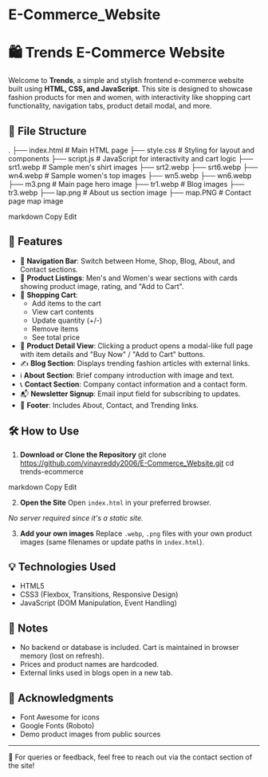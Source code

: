# E-Commerce_Website
# 🛍️ Trends E-Commerce Website

Welcome to **Trends**, a simple and stylish frontend e-commerce website built using **HTML, CSS, and JavaScript**. This site is designed to showcase fashion products for men and women, with interactivity like shopping cart functionality, navigation tabs, product detail modal, and more.

## 📁 File Structure

.
├── index.html # Main HTML page
├── style.css # Styling for layout and components
├── script.js # JavaScript for interactivity and cart logic
├── srt1.webp # Sample men's shirt images
├── srt2.webp
├── srt6.webp
├── wn4.webp # Sample women's top images
├── wn5.webp
├── wn6.webp
├── m3.png # Main page hero image
├── tr1.webp # Blog images
├── tr3.webp
├── lap.png # About us section image
├── map.PNG # Contact page map image

markdown
Copy
Edit

## 🚀 Features

- 🔗 **Navigation Bar**: Switch between Home, Shop, Blog, About, and Contact sections.
- 🧥 **Product Listings**: Men's and Women's wear sections with cards showing product image, rating, and "Add to Cart".
- 🛒 **Shopping Cart**:
  - Add items to the cart
  - View cart contents
  - Update quantity (+/-)
  - Remove items
  - See total price
- 🧾 **Product Detail View**: Clicking a product opens a modal-like full page with item details and "Buy Now" / "Add to Cart" buttons.
- ✍️ **Blog Section**: Displays trending fashion articles with external links.
- ℹ️ **About Section**: Brief company introduction with image and text.
- 📞 **Contact Section**: Company contact information and a contact form.
- 📬 **Newsletter Signup**: Email input field for subscribing to updates.
- 👣 **Footer**: Includes About, Contact, and Trending links.

## 🛠️ How to Use

1. **Download or Clone the Repository**
git clone https://github.com/vinayreddy2006/E-Commerce_Website.git
cd trends-ecommerce

markdown
Copy
Edit

2. **Open the Site**
Open `index.html` in your preferred browser.

_No server required since it's a static site._

3. **Add your own images**
Replace `.webp`, `.png` files with your own product images (same filenames or update paths in `index.html`).

## 💡 Technologies Used

- HTML5
- CSS3 (Flexbox, Transitions, Responsive Design)
- JavaScript (DOM Manipulation, Event Handling)

## 📌 Notes

- No backend or database is included. Cart is maintained in browser memory (lost on refresh).
- Prices and product names are hardcoded.
- External links used in blogs open in a new tab.

## 🙌 Acknowledgments

- Font Awesome for icons
- Google Fonts (Roboto)
- Demo product images from public sources

---

📧 For queries or feedback, feel free to reach out via the contact section of the site!
